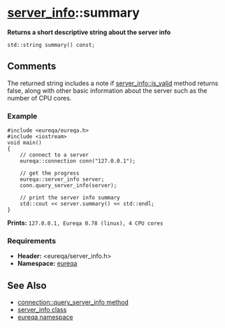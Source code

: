 # [server\_info](doc_server_info.md)::summary #

**Returns a short descriptive string about the server info**

```
std::string summary() const;
```

## Comments ##
The returned string includes a note if [server\_info::is\_valid](doc_server_info_is_valid.md) method returns false, along with other basic information about the server such as the number of CPU cores.

### Example ###
```
#include <eureqa/eureqa.h>
#include <iostream>
void main()
{
    // connect to a server
    eureqa::connection conn("127.0.0.1");

    // get the progress
    eureqa::server_info server;
    conn.query_server_info(server);

    // print the server info summary
    std::cout << server.summary() << std::endl;
}
```
**Prints:** `127.0.0.1, Eureqa 0.78 (linux), 4 CPU cores`

### Requirements ###
  * **Header:** <eureqa/server\_info.h>
  * **Namespace:** [eureqa](doc_intro.md)

## See Also ##
  * [connection::query\_server\_info method](doc_connection_query_server_info.md)
  * [server\_info class](doc_server_info.md)
  * [eureqa namespace](doc_intro.md)